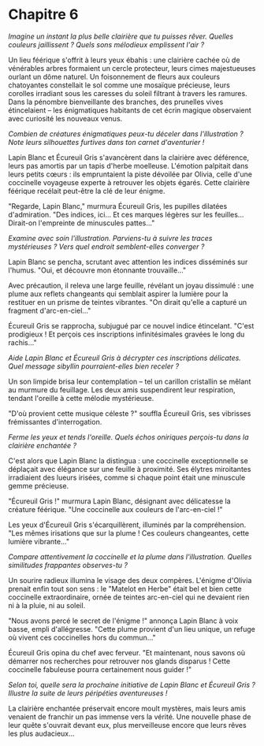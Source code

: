 # Chapitre 6

*Imagine un instant la plus belle clairière que tu puisses rêver. Quelles couleurs jaillissent ? Quels sons mélodieux emplissent l'air ?*

Un lieu féérique s'offrit à leurs yeux ébahis : une clairière cachée où de vénérables arbres formaient un cercle protecteur, leurs cimes majestueuses ourlant un dôme naturel. Un foisonnement de fleurs aux couleurs chatoyantes constellait le sol comme une mosaïque précieuse, leurs corolles irradiant sous les caresses du soleil filtrant à travers les ramures. Dans la pénombre bienveillante des branches, des prunelles vives étincelaient – les énigmatiques habitants de cet écrin magique observaient avec curiosité les nouveaux venus.

*Combien de créatures énigmatiques peux-tu déceler dans l'illustration ? Note leurs silhouettes furtives dans ton carnet d'aventurier !*


Lapin Blanc et Écureuil Gris s'avancèrent dans la clairière avec déférence, leurs pas amortis par un tapis d'herbe moelleuse. L'émotion palpitait dans leurs petits cœurs : ils empruntaient la piste dévoilée par Olivia, celle d'une coccinelle voyageuse experte à retrouver les objets égarés. Cette clairière féérique recélait peut-être la clé de leur énigme.

"Regarde, Lapin Blanc," murmura Écureuil Gris, les pupilles dilatées d'admiration. "Des indices, ici... Et ces marques légères sur les feuilles... Dirait-on l'empreinte de minuscules pattes…"

*Examine avec soin l'illustration. Parviens-tu à suivre les traces mystérieuses ? Vers quel endroit semblent-elles converger ?*

Lapin Blanc se pencha, scrutant avec attention les indices disséminés sur l'humus. "Oui, et découvre mon étonnante trouvaille…"


Avec précaution, il releva une large feuille, révélant un joyau dissimulé : une plume aux reflets changeants qui semblait aspirer la lumière pour la restituer en un prisme de teintes vibrantes. "On dirait qu'elle a capturé un fragment d'arc-en-ciel…"

Écureuil Gris se rapprocha, subjugué par ce nouvel indice étincelant. "C'est prodigieux ! Et perçois ces inscriptions infinitésimales gravées le long du rachis…"

*Aide Lapin Blanc et Écureuil Gris à décrypter ces inscriptions délicates. Quel message sibyllin pourraient-elles bien receler ?*


Un son limpide brisa leur contemplation – tel un carillon cristallin se mêlant au murmure du feuillage. Les deux amis suspendirent leur respiration, tendant l'oreille à cette mélodie mystérieuse.

"D'où provient cette musique céleste ?" souffla Écureuil Gris, ses vibrisses frémissantes d'interrogation.

*Ferme les yeux et tends l'oreille. Quels échos oniriques perçois-tu dans la clairière enchantée ?*

C'est alors que Lapin Blanc la distingua : une coccinelle exceptionnelle se déplaçait avec élégance sur une feuille à proximité. Ses élytres miroitantes irradiaient des lueurs irisées, comme si chaque point était une minuscule gemme précieuse.

"Écureuil Gris !" murmura Lapin Blanc, désignant avec délicatesse la créature féérique. "Une coccinelle aux couleurs de l'arc-en-ciel !"


Les yeux d'Écureuil Gris s'écarquillèrent, illuminés par la compréhension. "Les mêmes irisations que sur la plume ! Ces couleurs changeantes, cette lumière vibrante…"

*Compare attentivement la coccinelle et la plume dans l'illustration. Quelles similitudes frappantes observes-tu ?*

Un sourire radieux illumina le visage des deux compères. L'énigme d'Olivia prenait enfin tout son sens : le "Matelot en Herbe" était bel et bien cette coccinelle extraordinaire, ornée de teintes arc-en-ciel qui ne devaient rien ni à la pluie, ni au soleil.

"Nous avons percé le secret de l'énigme !" annonça Lapin Blanc à voix basse, empli d'allégresse. "Cette plume provient d'un lieu unique, un refuge où vivent ces coccinelles hors du commun…"

Écureuil Gris opina du chef avec ferveur. "Et maintenant, nous savons où démarrer nos recherches pour retrouver nos glands disparus ! Cette coccinelle fabuleuse pourra certainement nous guider !"

*Selon toi, quelle sera la prochaine initiative de Lapin Blanc et Écureuil Gris ? Illustre la suite de leurs péripéties aventureuses !*

La clairière enchantée préservait encore moult mystères, mais leurs amis venaient de franchir un pas immense vers la vérité. Une nouvelle phase de leur quête s'ouvrait devant eux, plus merveilleuse encore que leurs rêves les plus audacieux...